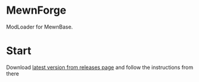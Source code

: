 # MewnForge
ModLoader for MewnBase.

# Start
Download [latest version from releases page](https://github.com/neoclar/mewnforge/releases) and follow the instructions from there
